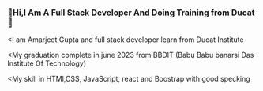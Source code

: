 ###  👏Hi,I Am A Full Stack Developer And Doing Training from Ducat 👋

<I am Amarjeet Gupta and full stack developer learn from Ducat Institute

<My graduation complete in june 2023 from BBDIT (Babu Babu banarsi Das Institute Of Technology)

<My skill in HTMl,CSS, JavaScript, react and Boostrap with good specking

